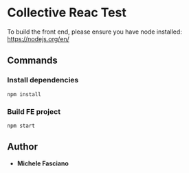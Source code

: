 Collective Reac Test
===============

To build the front end, please ensure you have node installed: https://nodejs.org/en/

## Commands

### Install dependencies

    npm install

### Build FE project

    npm start
  
## Author

* **Michele Fasciano**
